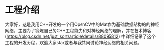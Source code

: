 # 工程介绍
大家好，这是我用C++开发的一个用OpenCV中的Mat作为基础数据结构的的神经网络，主要为了锻炼自己的C++工程能力和对神经网络的理解，并在技术博客(https://blog.csdn.net/just_sort/article/details/88095812) 中详细记录了这个工程的开发历程，欢迎大家star或者与我共同讨论神经网络的相关问题。
